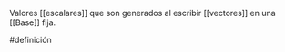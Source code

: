 Valores [[escalares]] que son generados al escribir [[vectores]] en una [[Base]] fija. 

#definición 